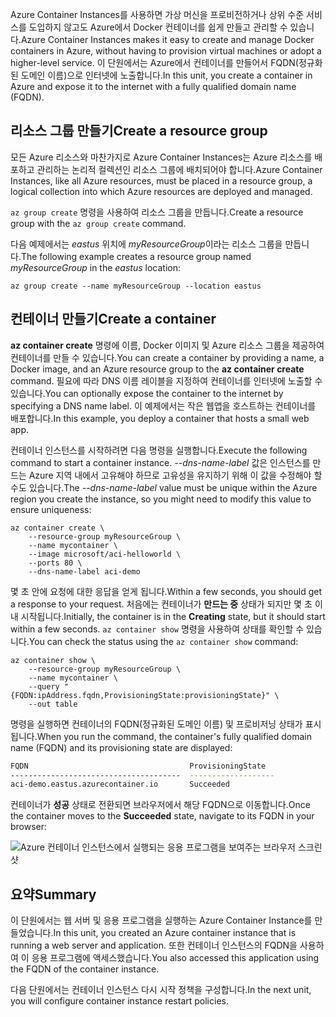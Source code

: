 <span data-ttu-id="0ed77-101">Azure Container Instances를 사용하면 가상 머신을 프로비전하거나 상위 수준 서비스를 도입하지 않고도 Azure에서 Docker 컨테이너를 쉽게 만들고 관리할 수 있습니다.</span><span class="sxs-lookup"><span data-stu-id="0ed77-101">Azure Container Instances makes it easy to create and manage Docker containers in Azure, without having to provision virtual machines or adopt a higher-level service.</span></span> <span data-ttu-id="0ed77-102">이 단원에서는 Azure에서 컨테이너를 만들어서 FQDN(정규화된 도메인 이름)으로 인터넷에 노출합니다.</span><span class="sxs-lookup"><span data-stu-id="0ed77-102">In this unit, you create a container in Azure and expose it to the internet with a fully qualified domain name (FQDN).</span></span>

## <a name="create-a-resource-group"></a><span data-ttu-id="0ed77-103">리소스 그룹 만들기</span><span class="sxs-lookup"><span data-stu-id="0ed77-103">Create a resource group</span></span>

<span data-ttu-id="0ed77-104">모든 Azure 리소스와 마찬가지로 Azure Container Instances는 Azure 리소스를 배포하고 관리하는 논리적 컬렉션인 리소스 그룹에 배치되어야 합니다.</span><span class="sxs-lookup"><span data-stu-id="0ed77-104">Azure Container Instances, like all Azure resources, must be placed in a resource group, a logical collection into which Azure resources are deployed and managed.</span></span>

<span data-ttu-id="0ed77-105">`az group create` 명령을 사용하여 리소스 그룹을 만듭니다.</span><span class="sxs-lookup"><span data-stu-id="0ed77-105">Create a resource group with the `az group create` command.</span></span>

<span data-ttu-id="0ed77-106">다음 예제에서는 *eastus* 위치에 *myResourceGroup*이라는 리소스 그룹을 만듭니다.</span><span class="sxs-lookup"><span data-stu-id="0ed77-106">The following example creates a resource group named *myResourceGroup* in the *eastus* location:</span></span>

```azurecli
az group create --name myResourceGroup --location eastus
```

## <a name="create-a-container"></a><span data-ttu-id="0ed77-107">컨테이너 만들기</span><span class="sxs-lookup"><span data-stu-id="0ed77-107">Create a container</span></span>

<span data-ttu-id="0ed77-108">**az container create** 명령에 이름, Docker 이미지 및 Azure 리소스 그룹을 제공하여 컨테이너를 만들 수 있습니다.</span><span class="sxs-lookup"><span data-stu-id="0ed77-108">You can create a container by providing a name, a Docker image, and an Azure resource group to the **az container create** command.</span></span> <span data-ttu-id="0ed77-109">필요에 따라 DNS 이름 레이블을 지정하여 컨테이너를 인터넷에 노출할 수 있습니다.</span><span class="sxs-lookup"><span data-stu-id="0ed77-109">You can optionally expose the container to the internet by specifying a DNS name label.</span></span> <span data-ttu-id="0ed77-110">이 예제에서는 작은 웹앱을 호스트하는 컨테이너를 배포합니다.</span><span class="sxs-lookup"><span data-stu-id="0ed77-110">In this example, you deploy a container that hosts a small web app.</span></span>

<span data-ttu-id="0ed77-111">컨테이너 인스턴스를 시작하려면 다음 명령을 실행합니다.</span><span class="sxs-lookup"><span data-stu-id="0ed77-111">Execute the following command to start a container instance.</span></span> <span data-ttu-id="0ed77-112">*--dns-name-label* 값은 인스턴스를 만드는 Azure 지역 내에서 고유해야 하므로 고유성을 유지하기 위해 이 값을 수정해야 할 수도 있습니다.</span><span class="sxs-lookup"><span data-stu-id="0ed77-112">The *--dns-name-label* value must be unique within the Azure region you create the instance, so you might need to modify this value to ensure uniqueness:</span></span>

```azurecli
az container create \
    --resource-group myResourceGroup \
    --name mycontainer \
    --image microsoft/aci-helloworld \
    --ports 80 \
    --dns-name-label aci-demo
```

<span data-ttu-id="0ed77-113">몇 초 안에 요청에 대한 응답을 얻게 됩니다.</span><span class="sxs-lookup"><span data-stu-id="0ed77-113">Within a few seconds, you should get a response to your request.</span></span> <span data-ttu-id="0ed77-114">처음에는 컨테이너가 **만드는 중** 상태가 되지만 몇 초 이내 시작됩니다.</span><span class="sxs-lookup"><span data-stu-id="0ed77-114">Initially, the container is in the **Creating** state, but it should start within a few seconds.</span></span> <span data-ttu-id="0ed77-115">`az container show` 명령을 사용하여 상태를 확인할 수 있습니다.</span><span class="sxs-lookup"><span data-stu-id="0ed77-115">You can check the status using the `az container show` command:</span></span>

```azurecli
az container show \
    --resource-group myResourceGroup \
    --name mycontainer \
    --query "{FQDN:ipAddress.fqdn,ProvisioningState:provisioningState}" \
    --out table
```

<span data-ttu-id="0ed77-116">명령을 실행하면 컨테이너의 FQDN(정규화된 도메인 이름) 및 프로비저닝 상태가 표시됩니다.</span><span class="sxs-lookup"><span data-stu-id="0ed77-116">When you run the command, the container's fully qualified domain name (FQDN) and its provisioning state are displayed:</span></span>

```bash
FQDN                                    ProvisioningState
--------------------------------------  -------------------
aci-demo.eastus.azurecontainer.io       Succeeded
```

<span data-ttu-id="0ed77-117">컨테이너가 **성공** 상태로 전환되면 브라우저에서 해당 FQDN으로 이동합니다.</span><span class="sxs-lookup"><span data-stu-id="0ed77-117">Once the container moves to the **Succeeded** state, navigate to its FQDN in your browser:</span></span>

![Azure 컨테이너 인스턴스에서 실행되는 응용 프로그램을 보여주는 브라우저 스크린샷](../media-draft/aci-app-browser.png)

## <a name="summary"></a><span data-ttu-id="0ed77-119">요약</span><span class="sxs-lookup"><span data-stu-id="0ed77-119">Summary</span></span>

<span data-ttu-id="0ed77-120">이 단원에서는 웹 서버 및 응용 프로그램을 실행하는 Azure Container Instance를 만들었습니다.</span><span class="sxs-lookup"><span data-stu-id="0ed77-120">In this unit, you created an Azure container instance that is running a web server and application.</span></span> <span data-ttu-id="0ed77-121">또한 컨테이너 인스턴스의 FQDN을 사용하여 이 응용 프로그램에 액세스했습니다.</span><span class="sxs-lookup"><span data-stu-id="0ed77-121">You also accessed this application using the FQDN of the container instance.</span></span>

<span data-ttu-id="0ed77-122">다음 단원에서는 컨테이너 인스턴스 다시 시작 정책을 구성합니다.</span><span class="sxs-lookup"><span data-stu-id="0ed77-122">In the next unit, you will configure container instance restart policies.</span></span>